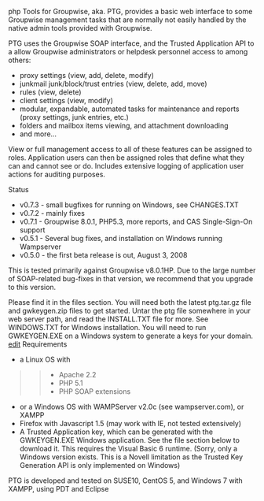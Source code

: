 php Tools for Groupwise, aka. PTG, provides a basic web interface to some Groupwise management tasks that are normally not easily handled by the native admin tools provided with Groupwise.

PTG uses the Groupwise SOAP interface, and the Trusted Application API to a allow Groupwise administrators or helpdesk personnel access to among others:

  * proxy settings (view, add, delete, modify)
  * junkmail junk/block/trust entries (view, delete, add, move)
  * rules (view, delete)
  * client settings (view, modify)
  * modular, expandable, automated tasks for maintenance and reports (proxy settings, junk entries, etc.)
  * folders and mailbox items viewing, and attachment downloading
  * and more...

View or full management access to all of these features can be assigned to roles. Application users can then be assigned roles that define what they can and cannot see or do. Includes extensive logging of application user actions for auditing purposes.

Status

  * v0.7.3 - small bugfixes for running on Windows, see CHANGES.TXT
  * v0.7.2 - mainly fixes
  * v0.7.1 - Groupwise 8.0.1, PHP5.3, more reports, and CAS Single-Sign-On support
  * v0.5.1 - Several bug fixes, and installation on Windows running Wampserver
  * v0.5.0 - the first beta release is out, August 3, 2008

This is tested primarily against Groupwise v8.0.1HP. Due to the large number of SOAP-related bug-fixes in that version, we recommend that you upgrade to this version.

Please find it in the files section. You will need both the latest ptg.tar.gz file and gwkeygen.zip files to get started. Untar the ptg file somewhere in your web server path, and read the INSTALL.TXT file for more. See WINDOWS.TXT for Windows installation. You will need to run GWKEYGEN.EXE on a Windows system to generate a keys for your domain.
[edit](edit.md)
Requirements

  * a Linux OS with
> > - Apache 2.2
> > - PHP 5.1
> > - PHP SOAP extensions
  * or a Windows OS with WAMPServer v2.0c (see wampserver.com), or XAMPP
  * Firefox with Javascript 1.5 (may work with IE, not tested extensively)
  * A Trusted Application key, which can be generated with the GWKEYGEN.EXE Windows application. See the file section below to download it. This requires the Visual Basic 6 runtime. (Sorry, only a Windows version exists. This is a Novell limitation as the Trusted Key Generation API is only implemented on Windows)

PTG is developed and tested on SUSE10, CentOS 5, and Windows 7 with XAMPP, using PDT and Eclipse